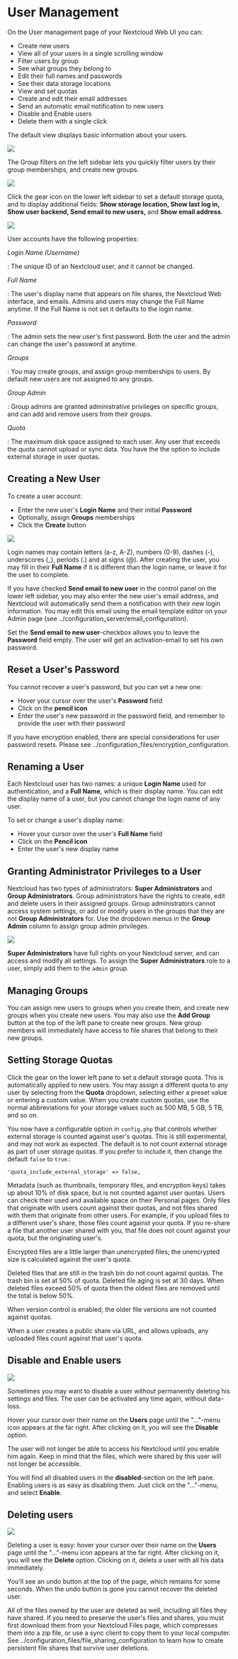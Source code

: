 User Management
===============

On the User management page of your Nextcloud Web UI you can:

-   Create new users
-   View all of your users in a single scrolling window
-   Filter users by group
-   See what groups they belong to
-   Edit their full names and passwords
-   See their data storage locations
-   View and set quotas
-   Create and edit their email addresses
-   Send an automatic email notification to new users
-   Disable and Enable users
-   Delete them with a single click

The default view displays basic information about your users.

![](../images/users-config.png)

The Group filters on the left sidebar lets you quickly filter users by
their group memberships, and create new groups.

![](../images/users-config-1.png)

Click the gear icon on the lower left sidebar to set a default storage
quota, and to display additional fields: **Show storage location, Show
last log in, Show user backend, Send email to new users,** and **Show
email address**.

![](../images/users-config-2.png)

User accounts have the following properties:

*Login Name (Username)*

:   The unique ID of an Nextcloud user, and it cannot be changed.

*Full Name*

:   The user's display name that appears on file shares, the Nextcloud
    Web interface, and emails. Admins and users may change the Full
    Name anytime. If the Full Name is not set it defaults to the
    login name.

*Password*

:   The admin sets the new user's first password. Both the user and the
    admin can change the user's password at anytime.

*Groups*

:   You may create groups, and assign group memberships to users. By
    default new users are not assigned to any groups.

*Group Admin*

:   Group admins are granted administrative privileges on specific
    groups, and can add and remove users from their groups.

*Quota*

:   The maximum disk space assigned to each user. Any user that exceeds
    the quota cannot upload or sync data. You have the the option to
    include external storage in user quotas.

Creating a New User
-------------------

To create a user account:

-   Enter the new user's **Login Name** and their initial **Password**
-   Optionally, assign **Groups** memberships
-   Click the **Create** button

![](../images/users-create.png)

Login names may contain letters (a-z, A-Z), numbers (0-9), dashes (-),
underscores (\_), periods (.) and at signs (@). After creating the user,
you may fill in their **Full Name** if it is different than the login
name, or leave it for the user to complete.

If you have checked **Send email to new user** in the control panel on
the lower left sidebar, you may also enter the new user's email address,
and Nextcloud will automatically send them a notification with their new
login information. You may edit this email using the email template
editor on your Admin page (see
../configuration\_server/email\_configuration).

Set the **Send email to new user**-checkbox allows you to leave the
**Password** field empty. The user will get an activation-email to set
his own password.

Reset a User's Password
-----------------------

You cannot recover a user's password, but you can set a new one:

-   Hover your cursor over the user's **Password** field
-   Click on the **pencil icon**
-   Enter the user's new password in the password field, and remember to
    provide the user with their password

If you have encryption enabled, there are special considerations for
user password resets. Please see
../configuration\_files/encryption\_configuration.

Renaming a User
---------------

Each Nextcloud user has two names: a unique **Login Name** used for
authentication, and a **Full Name**, which is their display name. You
can edit the display name of a user, but you cannot change the login
name of any user.

To set or change a user's display name:

-   Hover your cursor over the user's **Full Name** field
-   Click on the **Pencil icon**
-   Enter the user's new display name

Granting Administrator Privileges to a User
-------------------------------------------

Nextcloud has two types of administrators: **Super Administrators** and
**Group Administrators**. Group administrators have the rights to
create, edit and delete users in their assigned groups. Group
administrators cannot access system settings, or add or modify users in
the groups that they are not **Group Administrators** for. Use the
dropdown menus in the **Group Admin** column to assign group admin
privileges.

![](../images/users-groups.png)

**Super Administrators** have full rights on your Nextcloud server, and
can access and modify all settings. To assign the **Super
Administrators** role to a user, simply add them to the `admin` group.

Managing Groups
---------------

You can assign new users to groups when you create them, and create new
groups when you create new users. You may also use the **Add Group**
button at the top of the left pane to create new groups. New group
members will immediately have access to file shares that belong to their
new groups.

Setting Storage Quotas
----------------------

Click the gear on the lower left pane to set a default storage quota.
This is automatically applied to new users. You may assign a different
quota to any user by selecting from the **Quota** dropdown, selecting
either a preset value or entering a custom value. When you create custom
quotas, use the normal abbreviations for your storage values such as 500
MB, 5 GB, 5 TB, and so on.

You now have a configurable option in `config.php` that controls whether
external storage is counted against user's quotas. This is still
experimental, and may not work as expected. The default is to not count
external storage as part of user storage quotas. If you prefer to
include it, then change the default `false` to `true`.:

    'quota_include_external_storage' => false,

Metadata (such as thumbnails, temporary files, and encryption keys)
takes up about 10% of disk space, but is not counted against user
quotas. Users can check their used and available space on their Personal
pages. Only files that originate with users count against their quotas,
and not files shared with them that originate from other users. For
example, if you upload files to a different user's share, those files
count against your quota. If you re-share a file that another user
shared with you, that file does not count against your quota, but the
originating user's.

Encrypted files are a little larger than unencrypted files; the
unencrypted size is calculated against the user's quota.

Deleted files that are still in the trash bin do not count against
quotas. The trash bin is set at 50% of quota. Deleted file aging is set
at 30 days. When deleted files exceed 50% of quota then the oldest files
are removed until the total is below 50%.

When version control is enabled, the older file versions are not counted
against quotas.

When a user creates a public share via URL, and allows uploads, any
uploaded files count against that user's quota.

Disable and Enable users
------------------------

![](../images/users-actions.png)

Sometimes you may want to disable a user without permanently deleting
his settings and files. The user can be activated any time again,
without data-loss.

Hover your cursor over their name on the **Users** page until the
"..."-menu icon appears at the far right. After clicking on it, you will
see the **Disable** option.

The user will not longer be able to access his Nextcloud until you
enable him again. Keep in mind that the files, which were shared by this
user will not longer be accessible.

You will find all disabled users in the **disabled**-section on the left
pane. Enabling users is as easy as disabling them. Just click on the
"..."-menu, and select **Enable**.

Deleting users
--------------

![](../images/users-actions.png)

Deleting a user is easy: hover your cursor over their name on the
**Users** page until the "..."-menu icon appears at the far right. After
clicking on it, you will see the **Delete** option. Clicking on it,
delets a user with all his data immediately.

You'll see an undo button at the top of the page, which remains for some
seconds. When the undo button is gone you cannot recover the deleted
user.

All of the files owned by the user are deleted as well, including all
files they have shared. If you need to preserve the user's files and
shares, you must first download them from your Nextcloud Files page,
which compresses them into a zip file, or use a sync client to copy them
to your local computer. See
../configuration\_files/file\_sharing\_configuration to learn how to
create persistent file shares that survive user deletions.
